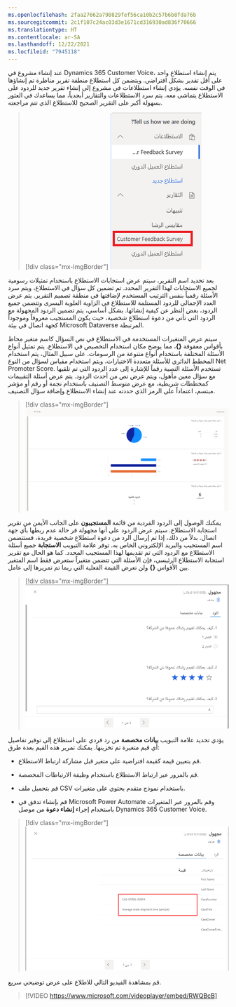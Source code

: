 ```yaml
---
ms.openlocfilehash: 2faa27662a798829fef56ca10b2c57b6b8fda76b
ms.sourcegitcommit: 2c1f107c24ac03d3e1671cd316930ad836f70666
ms.translationtype: HT
ms.contentlocale: ar-SA
ms.lasthandoff: 12/22/2021
ms.locfileid: "7945118"
---
```

عند إنشاء مشروع في Dynamics 365 Customer Voice، يتم إنشاء استطلاع واحد على أقل تقدير بشكل افتراضي. ويتضمن كل استطلاع منطقة تقرير مناظرة تم إنشاؤها في الوقت نفسه.
يؤدي إنشاء استطلاعات في مشروع إلى إنشاء تقرير جديد للردود على الاستطلاع يتماشى معه. يتم سرد الاستطلاعات والتقارير أبجدياً، مما يساعدك في العثور بسهولة أكبر على التقرير الصحيح للاستطلاع الذي تتم مراجعته.

> [!div class="mx-imgBorder"]
> [![قطة شاشة لاستطلاع تعليقات العملاء في Customer Voice. تم تمييز اسم الاستطلاع والتقرير المناظر.](../media/customer-feedback-survey.png)](../media/customer-feedback-survey.png#lightbox)

بعد تحديد اسم التقرير، سيتم عرض استجابات الاستطلاع باستخدام تمثيلات رسومية لجميع الاستجابات لهذا التقرير المحدد. تم تضمين كل سؤال في الاستطلاع، ويتم سرد الأسئلة رقمياً بنفس الترتيب المستخدم لإضافتها في منطقة تصميم التقرير. يتم عرض العدد الإجمالي للردود المستلمة للاستطلاع في الزاوية العلوية اليسرى وتتضمن جميع الردود، بغض النظر عن كيفية إنشائها. بشكل أساسي، يتم تضمين الردود المجهولة مع الردود التي تأتي من دعوة استطلاع شخصية، حيث يكون المستجيب معروفاً وموجوداً كجهة اتصال في بيئة Microsoft Dataverse المرتبطة.

سيتم عرض المتغيرات المستخدمة في الاستطلاع في نص السؤال كاسم متغير محاط بأقواس معقوفة **{}**، مما يوضح مكان استخدام التخصيص في الاستطلاع.
يتم تمثيل أنواع الأسئلة المختلفة باستخدام أنواع متنوعة من الرسومات. على سبيل المثال، يتم استخدام المخطط الدائري للأسئلة متعددة الاختيارات، ويتم استخدام مقياس لسؤال من النوع Net Promoter Score. تستخدم الأسئلة النصية رقماً للإشارة إلى عدد الردود التي تم تلقيها مع سؤال معين مأهول، ويتم عرض نص من أحدث الردود. يتم عرض أسئلة التقييمات كمخططات شريطية، مع عرض متوسط التصنيف باستخدام نجمة أو رقم أو مؤشر مبتسم، اعتماداً على الرمز الذي حددته عند إنشاء الاستطلاع وإضافة سؤال التصنيف.

> [!div class="mx-imgBorder"]
> [![لقطة شاشة لتقرير استجابة استطلاع مع مخطط دائري ورسم بياني شريطي وعدد الردود لسؤال معين.](../media/survey-responses.png)](../media/survey-responses.png#lightbox)

يمكنك الوصول إلى الردود الفردية من قائمة **المستجيبون** على الجانب الأيمن من تقرير استجابة الاستطلاع. سيتم عرض الردود على أنها مجهولة فر حالة عدم ربطها بأي جهة اتصال. بدلاً من ذلك، إذا تم إرسال الرد من دعوة استطلاع شخصية فريدة، فستتضمن اسم المستجيب والبريد الإلكتروني الخاص به.
توفر علامة التبويب **الاستجابة** جميع أسئلة الاستطلاع مع الردود التي تم تقديمها لهذا المستجيب المحدد. كما هو الحال مع تقرير استجابة الاستطلاع الرئيسي، فإن الأسئلة التي تتضمن متغيراً ستعرض فقط اسم المتغير بين الأقواس **{}** ولن تعرض القيمة الفعلية التي ربما تم تمريرها إلى عامل.

> [!div class="mx-imgBorder"]
> [![لقطة شاشة لرد على استطلاع يتضمن قائمة بالأسئلة التي تم إرسالها من قِبل المستجيب.](../media/anonymous-response.png)](../media/anonymous-response.png#lightbox)

يؤدي تحديد علامة التبويب **بيانات مخصصة** من رد فردي على استطلاع إلى توفير تفاصيل أي قيم متغيرة تم تخزينها. يمكنك تمرير هذه القيم بعدة طرق:

-   قم بتعيين قيمة كقيمة افتراضية على متغير قبل مشاركة ارتباط الاستطلاع.

-   قم بالمرور عبر ارتباط الاستطلاع باستخدام وظيفة الارتباطات المخصصة.

-   قم بتحميل ملف CSV باستخدام نموذج متقدم يحتوي على متغيرات.

-   قم بإنشاء تدفق في Microsoft Power Automate وقم بالمرور عبر المتغيرات باستخدام إجراء **إنشاء دعوة** من موصل Dynamics 365 Customer Voice.

> [!div class="mx-imgBorder"]
> [![لقطة شاشة لجميع القيم المتغيرة التي تم التقاطها في استجابة استطلاع في Customer Voice.](../media/personalized-data.png)](../media/personalized-data.png#lightbox)

قم بمشاهدة الفيديو التالي للاطلاع على عرض توضيحي سريع.

> [!VIDEO https://www.microsoft.com/videoplayer/embed/RWQBcB]
